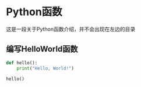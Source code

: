 # Python函数
这是一段关于Python函数介绍，并不会出现在左边的目录

## 编写HelloWorld函数
```python
def hello():
    print("Hello, World!")

hello()
```